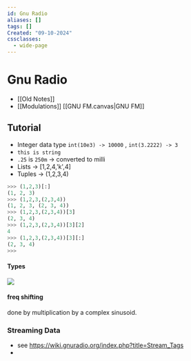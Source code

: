 ```yaml
---
id: Gnu Radio
aliases: []
tags: []
Created: "09-10-2024"
cssclasses:
  - wide-page
---
```


# Gnu Radio

- [[Old Notes]]
- [[Modulations]]
[[GNU FM.canvas|GNU FM]]

## Tutorial

- Integer data type `int(10e3) -> 10000` , `int(3.2222) -> 3`
- `this is string`
- `.25` is `250m` -> converted to milli
- Lists -> [1,2,4,'k',4]
- Tuples -> (1,2,3,4)

```python
>>> (1,2,3)[:]
(1, 2, 3)
>>> (1,2,3,(2,3,4))
(1, 2, 3, (2, 3, 4))
>>> (1,2,3,(2,3,4))[3]
(2, 3, 4)
>>> (1,2,3,(2,3,4))[3][2]
4
>>> (1,2,3,(2,3,4))[3][:]
(2, 3, 4)
>>>
```

#### Types
![](https://wiki.gnuradio.org/images/7/7c/Types.png)

#### freq shifting
done by multiplication by a complex sinusoid.

### Streaming Data
- see https://wiki.gnuradio.org/index.php?title=Stream_Tags
- 